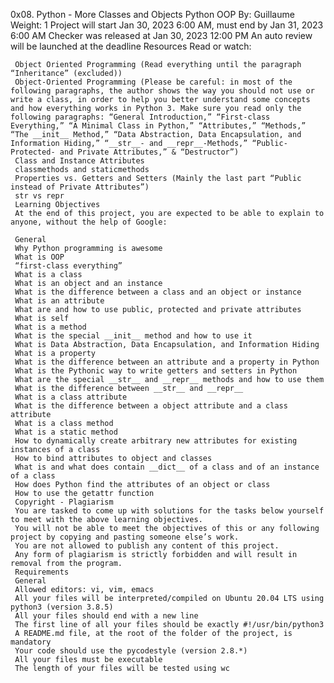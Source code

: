 0x08. Python - More Classes and Objects
Python
OOP
 By: Guillaume
  Weight: 1
   Project will start Jan 30, 2023 6:00 AM, must end by Jan 31, 2023 6:00 AM
    Checker was released at Jan 30, 2023 12:00 PM
     An auto review will be launched at the deadline
     Resources
     Read or watch:

     Object Oriented Programming (Read everything until the paragraph “Inheritance” (excluded))
     Object-Oriented Programming (Please be careful: in most of the following paragraphs, the author shows the way you should not use or write a class, in order to help you better understand some concepts and how everything works in Python 3. Make sure you read only the following paragraphs: “General Introduction,” “First-class Everything,” “A Minimal Class in Python,” “Attributes,” “Methods,” “The __init__ Method,” “Data Abstraction, Data Encapsulation, and Information Hiding,” “__str__- and __repr__-Methods,” “Public- Protected- and Private Attributes,” & “Destructor”)
     Class and Instance Attributes
     classmethods and staticmethods
     Properties vs. Getters and Setters (Mainly the last part “Public instead of Private Attributes”)
     str vs repr
     Learning Objectives
     At the end of this project, you are expected to be able to explain to anyone, without the help of Google:

     General
     Why Python programming is awesome
     What is OOP
     “first-class everything”
     What is a class
     What is an object and an instance
     What is the difference between a class and an object or instance
     What is an attribute
     What are and how to use public, protected and private attributes
     What is self
     What is a method
     What is the special __init__ method and how to use it
     What is Data Abstraction, Data Encapsulation, and Information Hiding
     What is a property
     What is the difference between an attribute and a property in Python
     What is the Pythonic way to write getters and setters in Python
     What are the special __str__ and __repr__ methods and how to use them
     What is the difference between __str__ and __repr__
     What is a class attribute
     What is the difference between a object attribute and a class attribute
     What is a class method
     What is a static method
     How to dynamically create arbitrary new attributes for existing instances of a class
     How to bind attributes to object and classes
     What is and what does contain __dict__ of a class and of an instance of a class
     How does Python find the attributes of an object or class
     How to use the getattr function
     Copyright - Plagiarism
     You are tasked to come up with solutions for the tasks below yourself to meet with the above learning objectives.
     You will not be able to meet the objectives of this or any following project by copying and pasting someone else’s work.
     You are not allowed to publish any content of this project.
     Any form of plagiarism is strictly forbidden and will result in removal from the program.
     Requirements
     General
     Allowed editors: vi, vim, emacs
     All your files will be interpreted/compiled on Ubuntu 20.04 LTS using python3 (version 3.8.5)
     All your files should end with a new line
     The first line of all your files should be exactly #!/usr/bin/python3
     A README.md file, at the root of the folder of the project, is mandatory
     Your code should use the pycodestyle (version 2.8.*)
     All your files must be executable
     The length of your files will be tested using wc
